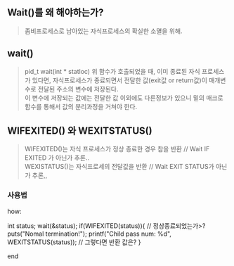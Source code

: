 ## Wait()를 왜 해야하는가?
> 좀비프로세스로 남아있는 자식프로세스의 확실한 소멸을 위해.

## wait()
> pid_t wait(int * statloc)
> 위 함수가 호출되었을 때, 이미 종료된 자식 프로세스가 있다면, 자식프로세스가 종료되면서 전달한 값(exit값 or return값)이 매개변수로 전달된
> 주소의 변수에 저장된다.<br/>
> 이 변수에 저장되는 값에는 전달한 값 이외에도 다른정보가 있으니 밑의 매크로 함수를 통해서 값의 분리과정을 거쳐야 한다.

## WIFEXITED() 와 WEXITSTATUS()
> WIFEXITED()는 자식 프로세스가 정상 종료한 경우 참을 반환 // Wait IF EXITED 가 아닌가 추론..<br/>
> WEXISTATUS()는 자식프로세의 전달값을 반환 // Wait EXIT STATUS가 아닌가 추론,,<br/>

### 사용법
how:

  int status;
  wait(&status);
  if(WIFEXITED(status)){  // 정상종료되었는가>?
    puts("Nomal termination!");
    printf("Child pass num: %d", WEXITSTATUS(status));  // 그렇다면 반환 값은?
  }
  
end<br/>
